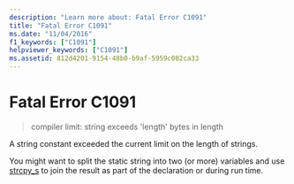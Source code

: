 ```yaml
---
description: "Learn more about: Fatal Error C1091"
title: "Fatal Error C1091"
ms.date: "11/04/2016"
f1_keywords: ["C1091"]
helpviewer_keywords: ["C1091"]
ms.assetid: 812d4201-9154-48b0-b9af-5959c082ca33
---
```

# Fatal Error C1091

> compiler limit: string exceeds 'length' bytes in length

A string constant exceeded the current limit on the length of strings.

You might want to split the static string into two (or more) variables and use [strcpy_s](../../c-runtime-library/reference/strcpy-s-wcscpy-s-mbscpy-s.md) to join the result as part of the declaration or during run time.
